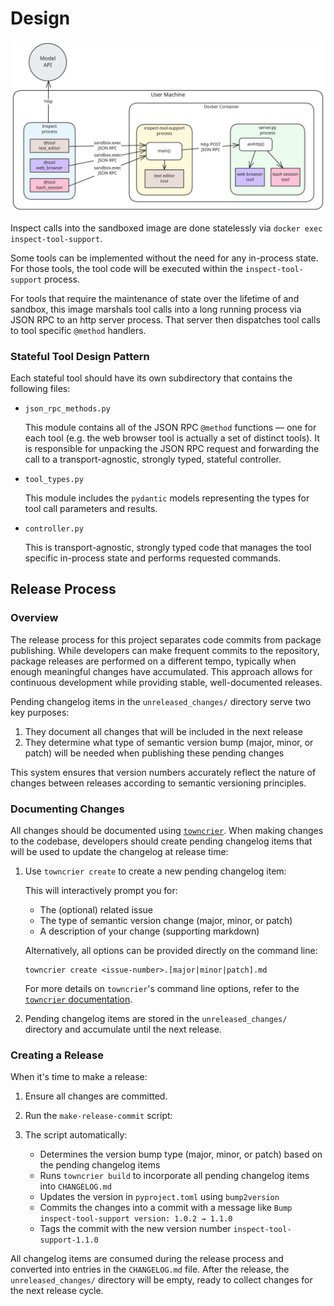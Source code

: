 # Design

![diagram](https://raw.githubusercontent.com/UKGovernmentBEIS/inspect_ai/refs/heads/main/src/inspect_tool_support/shared_tool_container_design.svg)

Inspect calls into the sandboxed image are done statelessly via `docker exec inspect-tool-support`.

Some tools can be implemented without the need for any in-process state. For those tools, the tool code will be executed within the `inspect-tool-support` process.

For tools that require the maintenance of state over the lifetime of and sandbox, this image marshals tool calls into a long running process via JSON RPC to an http server process. That server then dispatches tool calls to tool specific `@method` handlers.

### Stateful Tool Design Pattern

Each stateful tool should have its own subdirectory that contains the following files:

- `json_rpc_methods.py`

  This module contains all of the JSON RPC `@method` functions — one for each tool (e.g. the web browser tool is actually a set of distinct tools). It is responsible for unpacking the JSON RPC request and forwarding the call to a transport-agnostic, strongly typed, stateful controller.

- `tool_types.py`

  This module includes the `pydantic` models representing the types for tool call parameters and results.

- `controller.py`

  This is transport-agnostic, strongly typed code that manages the tool specific in-process state and performs requested commands.

## Release Process

### Overview

The release process for this project separates code commits from package publishing. While developers can make frequent commits to the repository, package releases are performed on a different tempo, typically when enough meaningful changes have accumulated. This approach allows for continuous development while providing stable, well-documented releases.

Pending changelog items in the `unreleased_changes/` directory serve two key purposes:

1. They document all changes that will be included in the next release
2. They determine what type of semantic version bump (major, minor, or patch) will be needed when publishing these pending changes

This system ensures that version numbers accurately reflect the nature of changes between releases according to semantic versioning principles.

### Documenting Changes

All changes should be documented using [`towncrier`](https://towncrier.readthedocs.io/). When making changes to the codebase, developers should create pending changelog items that will be used to update the changelog at release time:

1. Use `towncrier create` to create a new pending changelog item:

   This will interactively prompt you for:

   - The (optional) related issue
   - The type of semantic version change (major, minor, or patch)
   - A description of your change (supporting markdown)

   Alternatively, all options can be provided directly on the command line:

   ```
   towncrier create <issue-number>.[major|minor|patch].md
   ```

   For more details on `towncrier`'s command line options, refer to the [`towncrier` documentation](https://towncrier.readthedocs.io/en/latest/cli.html).

2. Pending changelog items are stored in the `unreleased_changes/` directory and accumulate until the next release.

### Creating a Release

When it's time to make a release:

1. Ensure all changes are committed.

2. Run the `make-release-commit` script:

3. The script automatically:
   - Determines the version bump type (major, minor, or patch) based on the pending changelog items
   - Runs `towncrier build` to incorporate all pending changelog items into `CHANGELOG.md`
   - Updates the version in `pyproject.toml` using `bump2version`
   - Commits the changes into a commit with a message like `Bump inspect-tool-support version: 1.0.2 → 1.1.0`
   - Tags the commit with the new version number `inspect-tool-support-1.1.0`

All changelog items are consumed during the release process and converted into entries in the `CHANGELOG.md` file. After the release, the `unreleased_changes/` directory will be empty, ready to collect changes for the next release cycle.
